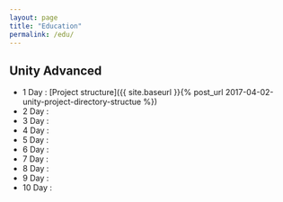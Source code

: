 ```yaml
---
layout: page
title: "Education"
permalink: /edu/
---
```


## Unity Advanced

- 1 Day : [Project structure]({{ site.baseurl }}{% post_url 2017-04-02-unity-project-directory-structue %})
- 2 Day :
- 3 Day :
- 4 Day :
- 5 Day :
- 6 Day :
- 7 Day :
- 8 Day :
- 9 Day :
- 10 Day :

<!--[Event handling]({{ site.baseurl }}{% post_url 2017-04-02-unity-event-handling %})-->
<!--[GameObeject Communication]({{ site.baseurl }}{% post_url 2017-04-02-unity-gameobject-communication %})-->
<!--[Scriptable Object]({{ site.baseurl }}{% post_url 2017-04-02-unity-scriptable-object %})-->
<!--[Useful attributes and properties]({{ site.baseurl }}{% post_url 2017-04-02-useful-attributes-and-properties %})-->
<!--[Garbage Collection]({{ site.baseurl }}{% post_url 2017-04-02-garbage-collection-in-unity %})-->
<!--[3D Drawing pipeline]({{ site.baseurl }}{% post_url 2017-04-02-unity-3d-drawing-pipeline %})-->
<!--[Texture compression]({{ site.baseurl }}{% post_url 2017-04-02-using-texture-compression-in-unity %})-->
